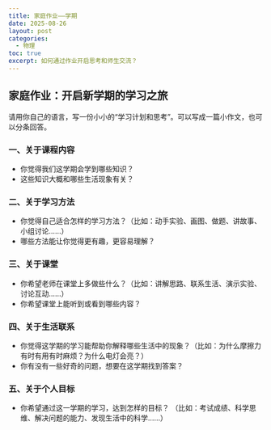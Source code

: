 ```yaml
---
title: 家庭作业——学期
date: 2025-08-26
layout: post
categories:
  - 物理
toc: true
excerpt: 如何通过作业开启思考和师生交流？
---
```




## 家庭作业：开启新学期的学习之旅

请用你自己的语言，写一份小小的“学习计划和思考”。可以写成一篇小作文，也可以分条回答。

### 一、关于课程内容

- 你觉得我们这学期会学到哪些知识？
- 这些知识大概和哪些生活现象有关？

### 二、关于学习方法

- 你觉得自己适合怎样的学习方法？（比如：动手实验、画图、做题、讲故事、小组讨论……）
- 哪些方法能让你觉得更有趣，更容易理解？

### 三、关于课堂

- 你希望老师在课堂上多做些什么？（比如：讲解思路、联系生活、演示实验、讨论互动……）
- 你希望课堂上能听到或看到哪些内容？

### 四、关于生活联系

- 你觉得这学期的学习能帮助你解释哪些生活中的现象？（比如：为什么摩擦力有时有用有时麻烦？为什么电灯会亮？）
- 你有没有一些好奇的问题，想要在这学期找到答案？

### 五、关于个人目标

- 你希望通过这一学期的学习，达到怎样的目标？
   （比如：考试成绩、科学思维、解决问题的能力、发现生活中的科学……）

